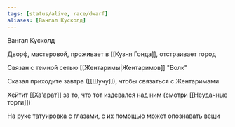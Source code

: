 ```yaml
---
tags: [status/alive, race/dwarf]
aliases: [Вангал Кусколд]
---
```


Вангал Кусколд

Дворф, мастеровой, проживает в [[Кузня Гонда]], отстраивает город

Связан с темной сетью [[Жентаримы|Жентаримов]] "Волк"

Сказал приходите завтра ([[Шучу]]), чтобы связаться с Жентаримами

Хейтит [[Ха'арат]] за то, что тот издевался над ним (смотри [[Неудачные торги]])

На руке татуировка с глазами, с их помощью может опознавать вещи
